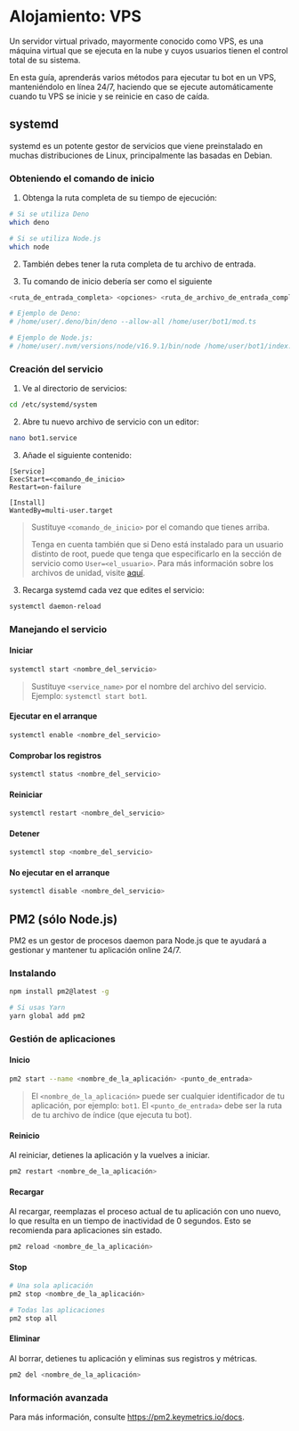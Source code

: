 # Alojamiento: VPS

Un servidor virtual privado, mayormente conocido como VPS, es una máquina virtual que se ejecuta en la nube y cuyos usuarios tienen el control total de su sistema.

En esta guía, aprenderás varios métodos para ejecutar tu bot en un VPS, manteniéndolo en línea 24/7, haciendo que se ejecute automáticamente cuando tu VPS se inicie y se reinicie en caso de caída.

## systemd

systemd es un potente gestor de servicios que viene preinstalado en muchas distribuciones de Linux, principalmente las basadas en Debian.

### Obteniendo el comando de inicio

1. Obtenga la ruta completa de su tiempo de ejecución:

```bash
# Si se utiliza Deno
which deno

# Si se utiliza Node.js
which node
```

2. También debes tener la ruta completa de tu archivo de entrada.

3. Tu comando de inicio debería ser como el siguiente

```bash
<ruta_de_entrada_completa> <opciones> <ruta_de_archivo_de_entrada_completa>

# Ejemplo de Deno:
# /home/user/.deno/bin/deno --allow-all /home/user/bot1/mod.ts

# Ejemplo de Node.js:
# /home/user/.nvm/versions/node/v16.9.1/bin/node /home/user/bot1/index.js
```

### Creación del servicio

1. Ve al directorio de servicios:

```bash
cd /etc/systemd/system
```

2. Abre tu nuevo archivo de servicio con un editor:

```bash
nano bot1.service
```

3. Añade el siguiente contenido:

```text
[Service]
ExecStart=<comando_de_inicio>
Restart=on-failure

[Install]
WantedBy=multi-user.target
```

> Sustituye `<comando_de_inicio>` por el comando que tienes arriba.
>
> Tenga en cuenta también que si Deno está instalado para un usuario distinto de root, puede que tenga que especificarlo en la sección de servicio como `User=<el_usuario>`.
> Para más información sobre los archivos de unidad, visite [aquí](https://access.redhat.com/documentation/en-us/red_hat_enterprise_linux/8/html/configuring_basic_system_settings/assembly_working-with-systemd-unit-files_configuring-basic-system-settings).

3. Recarga systemd cada vez que edites el servicio:

```bash
systemctl daemon-reload
```

### Manejando el servicio

#### Iniciar

```bash
systemctl start <nombre_del_servicio>
```

> Sustituye `<service_name>` por el nombre del archivo del servicio.
> Ejemplo: `systemctl start bot1`.

#### Ejecutar en el arranque

```bash
systemctl enable <nombre_del_servicio>
```

#### Comprobar los registros

```bash
systemctl status <nombre_del_servicio>
```

#### Reiniciar

```bash
systemctl restart <nombre_del_servicio>
```

#### Detener

```bash
systemctl stop <nombre_del_servicio>
```

#### No ejecutar en el arranque

```bash
systemctl disable <nombre_del_servicio>
```

## PM2 (sólo Node.js)

PM2 es un gestor de procesos daemon para Node.js que te ayudará a gestionar y mantener tu aplicación online 24/7.

### Instalando

```bash
npm install pm2@latest -g

# Si usas Yarn
yarn global add pm2
```

### Gestión de aplicaciones

#### Inicio

```bash
pm2 start --name <nombre_de_la_aplicación> <punto_de_entrada>
```

> El `<nombre_de_la_aplicación>` puede ser cualquier identificador de tu aplicación, por ejemplo: `bot1`.
> El `<punto_de_entrada>` debe ser la ruta de tu archivo de índice (que ejecuta tu bot).

#### Reinicio

Al reiniciar, detienes la aplicación y la vuelves a iniciar.

```bash
pm2 restart <nombre_de_la_aplicación>
```

#### Recargar

Al recargar, reemplazas el proceso actual de tu aplicación con uno nuevo, lo que resulta en un tiempo de inactividad de 0 segundos.
Esto se recomienda para aplicaciones sin estado.

```bash
pm2 reload <nombre_de_la_aplicación>
```

#### Stop

```bash
# Una sola aplicación
pm2 stop <nombre_de_la_aplicación>

# Todas las aplicaciones
pm2 stop all
```

#### Eliminar

Al borrar, detienes tu aplicación y eliminas sus registros y métricas.

```bash
pm2 del <nombre_de_la_aplicación>
```

### Información avanzada

Para más información, consulte <https://pm2.keymetrics.io/docs>.
